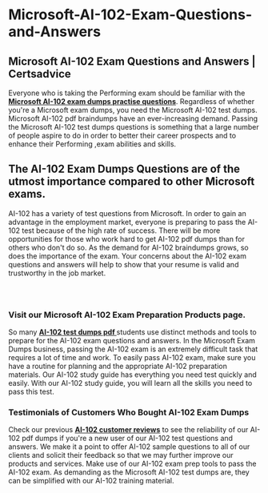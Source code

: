 # Microsoft-AI-102-Exam-Questions-and-Answers
<h2><strong>Microsoft AI-102 Exam Questions and Answers | Certsadvice</strong></h2> <p>Everyone who is taking the Performing exam should be familiar with the <a href="http://www.certsadvice.com/microsoft/ai-102-practice-questions"><strong>Microsoft AI-102 exam dumps practise questions</strong></a>. Regardless of whether you&#39;re a Microsoft exam dumps, you need the Microsoft AI-102 test dumps. Microsoft AI-102 pdf braindumps have an ever-increasing demand. Passing the Microsoft AI-102 test dumps questions is something that a large number of people aspire to do in order to better their career prospects and to enhance their Performing ,exam abilities and skills.</p> <h2><strong>The AI-102 Exam Dumps Questions are of the utmost importance compared to other Microsoft exams.</strong></h2> <p>AI-102 has a variety of test questions from Microsoft. In order to gain an advantage in the employment market, everyone is preparing to pass the AI-102 test because of the high rate of success. There will be more opportunities for those who work hard to get AI-102 pdf dumps than for others who don&#39;t do so. As the demand for AI-102 braindumps grows, so does the importance of the exam. Your concerns about the AI-102 exam questions and answers will help to show that your resume is valid and trustworthy in the job market.</p> <p><a href="http://www.certsadvice.com/microsoft/ai-102-practice-questions" style="display: block; padding: 1em 0; text-align: center; "><img alt="" src="https://1.bp.blogspot.com/-RUOr8Wn-CRk/YUYAxC8kcHI/AAAAAAAAAnw/F7BbdI3tw8QDj5z8iX0vQAioQzKiUxduwCLcBGAsYHQ/s0/unnamed.jpg" /></a></p> <h3><strong>Visit our Microsoft AI-102 Exam Preparation Products page.</strong></h3> <p>So many <a href="http://www.certsadvice.com/microsoft/ai-102-practice-questions"><strong>AI-102 test dumps pdf </strong></a>students use distinct methods and tools to prepare for the AI-102 exam questions and answers. In the Microsoft Exam Dumps business, passing the AI-102 exam is an extremely difficult task that requires a lot of time and work. To easily pass AI-102 exam, make sure you have a routine for planning and the appropriate AI-102 preparation materials. Our AI-102 study guide has everything you need test quickly and easily. With our AI-102 study guide, you will learn all the skills you need to pass this test.</p> <h3><strong>Testimonials of Customers Who Bought AI-102 Exam Dumps</strong></h3> <p>Check our previous <a href="http://www.certsadvice.com/microsoft/ai-102-practice-questions"><strong>AI-102 customer reviews</strong></a> to see the reliability of our AI-102 pdf dumps if you&#39;re a new user of our AI-102 test questions and answers. We make it a point to offer AI-102 sample questions to all of our clients and solicit their feedback so that we may further improve our products and services. Make use of our AI-102 exam prep tools to pass the AI-102 exam. As demanding as the Microsoft AI-102 test dumps are, they can be simplified with our AI-102 training material.</p>
